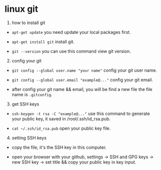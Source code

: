 # linux git

1. how to install git

- `apt-get update` you need update your local packages first.

- `apt-get install git` install git.

- `git --version` you can use this command view git version.

2. config your git

- `git config --global user.name "your name"` config your git user name.

- `git config --global user.email "example@..."` config your git email.

- after config your git name && email, you will be find a new file the file name is `.gitconfig`.

3. get SSH keys

- `ssh-keygen -t rsa -C "example@..."` use this command to generate your public key, it saved in /root/.ssh/id_rsa.pub.

- `cat ~/.ssh/id_rsa.pub` open your public key file.

4. setting SSH keys

- copy the file, it's the SSH key in this computer.

- open your browser with your github, settings -> SSH and GPG keys -> new SSH key -> set title && copy your public key in key input.